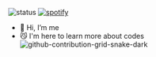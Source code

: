 ![status](https://api.statusbadges.me/badge/status/1206408814870659113?simple=true) [![spotify](https://api.statusbadges.me/badge/spotify/1206408814870659113)](https://api.statusbadges.me/openspotify/1206408814870659113)

- 👋 Hi, I’m me
- 😼 I'm here to learn more about codes
![github-contribution-grid-snake-dark](https://github.com/user-attachments/assets/6d71241d-6f5b-4947-b277-20a682148313)

<!---
Mati278xD/Mati278xD is a ✨ special ✨ repository because its `README.md` (this file) appears on your GitHub profile.
You can click the Preview link to take a look at your changes.
--->
